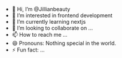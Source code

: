 - 👋 Hi, I’m @Jillianbeauty
- 👀 I’m interested in frontend development
- 🌱 I’m currently learning nextjs
- 💞️ I’m looking to collaborate on ...
- 📫 How to reach me ...
- 😄 Pronouns: Nothing special in the world.
- ⚡ Fun fact: ...

<!---
Jillianbeauty/Jillianbeauty is a ✨ special ✨ repository because its `README.md` (this file) appears on your GitHub profile.
You can click the Preview link to take a look at your changes.
--->
